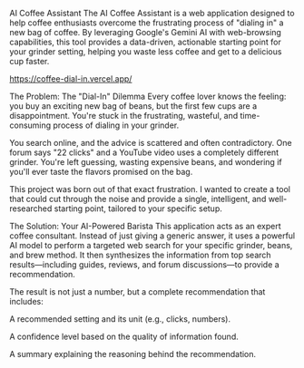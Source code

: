 AI Coffee Assistant
The AI Coffee Assistant is a web application designed to help coffee enthusiasts overcome the frustrating process of "dialing in" a new bag of coffee. By leveraging Google's Gemini AI with web-browsing capabilities, this tool provides a data-driven, actionable starting point for your grinder setting, helping you waste less coffee and get to a delicious cup faster.

https://coffee-dial-in.vercel.app/

The Problem: The "Dial-In" Dilemma
Every coffee lover knows the feeling: you buy an exciting new bag of beans, but the first few cups are a disappointment. You're stuck in the frustrating, wasteful, and time-consuming process of dialing in your grinder.

You search online, and the advice is scattered and often contradictory. One forum says "22 clicks" and a YouTube video uses a completely different grinder. You're left guessing, wasting expensive beans, and wondering if you'll ever taste the flavors promised on the bag.

This project was born out of that exact frustration. I wanted to create a tool that could cut through the noise and provide a single, intelligent, and well-researched starting point, tailored to your specific setup.

The Solution: Your AI-Powered Barista
This application acts as an expert coffee consultant. Instead of just giving a generic answer, it uses a powerful AI model to perform a targeted web search for your specific grinder, beans, and brew method. It then synthesizes the information from top search results—including guides, reviews, and forum discussions—to provide a recommendation.

The result is not just a number, but a complete recommendation that includes:

A recommended setting and its unit (e.g., clicks, numbers).

A confidence level based on the quality of information found.

A summary explaining the reasoning behind the recommendation.
